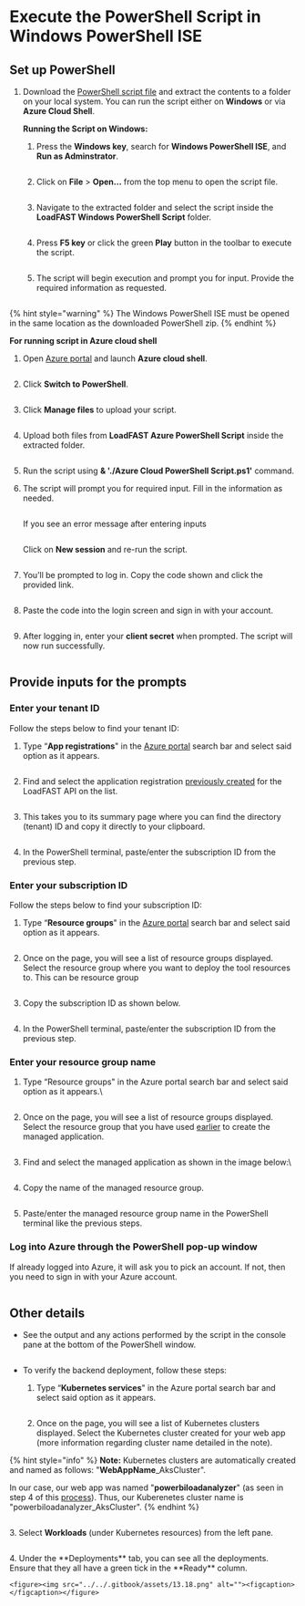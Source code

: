 # Execute the PowerShell Script in Windows PowerShell ISE

## Set up PowerShell

1. Download the [PowerShell script file](https://links.maqsoftware.com/3EdETrg) and extract the contents to a folder on your local system. You can run the script either on **Windows** or via **Azure Cloud Shell**.

    **Running the Script on Windows:**
    1. Press the **Windows key**, search for **Windows PowerShell ISE**, and **Run as Adminstrator**.

        <figure><img src="../../.gitbook/assets/power-shell-ise.png" alt=""><figcaption></figcaption></figure>

    2. Click on **File** > **Open...** from the top menu to open the script file.

        <figure><img src="../../.gitbook/assets/13.9.png" alt=""><figcaption></figcaption></figure>

    3. Navigate to the extracted folder and select the script inside the **LoadFAST Windows PowerShell Script** folder.&#x20;

        <figure><img src="../../.gitbook/assets/13.10.png" alt=""><figcaption></figcaption></figure>
    4. Press **F5 key** or click the green **Play** button in the toolbar to execute the script.&#x20;

        <figure><img src="../../.gitbook/assets/13.11 (1).png" alt=""><figcaption></figcaption></figure>
    5. The script will begin execution and prompt you for input. Provide the required information as requested.

        <figure><img src="../../.gitbook/assets/13.12 (1).png" alt=""><figcaption></figcaption></figure>
 {% hint style="warning" %}
        The Windows PowerShell ISE must be opened in the same location as the downloaded PowerShell zip.
 {% endhint %}   

**For running script in Azure cloud shell**
1. Open [Azure portal](https://portal.azure.com) and launch **Azure cloud shell**.

    <figure><img src="../../.gitbook/assets/open-cloud-shell.png" alt=""><figcaption></figcaption></figure>

2. Click **Switch to PowerShell**.

    <figure><img src="../../.gitbook/assets/switch-to-ps.png" alt=""><figcaption></figcaption></figure>

3. Click  **Manage files** to upload your script.

    <figure><img src="../../.gitbook/assets/manage-files-az.png" alt=""><figcaption></figcaption></figure>

4. Upload both files from **LoadFAST Azure PowerShell Script** inside the extracted folder.

    <figure><img src="../../.gitbook/assets/upload-files.jpg" alt=""><figcaption></figcaption></figure>

5. Run the script using **& './Azure Cloud PowerShell Script.ps1'** command.

6. The script will prompt you for required input. Fill in the information as needed.

    <figure><img src="../../.gitbook/assets/13.12 (1).png" alt=""><figcaption></figcaption></figure>

    If you see an error message after entering inputs

    <figure><img src="../../.gitbook/assets/az-error.png" alt=""><figcaption></figcaption></figure>

    Click on **New session** and re-run the script.

    <figure><img src="../../.gitbook/assets/new-session.png" alt=""><figcaption></figcaption></figure>

7. You’ll be prompted to log in. Copy the code shown and click the provided link.

    <figure><img src="../../.gitbook/assets/click-on-link.png" alt=""><figcaption></figcaption></figure>

8. Paste the code into the login screen and sign in with your account.

    <figure><img src="../../.gitbook/assets/enter-code.png" alt=""><figcaption></figcaption></figure>

9. After logging in, enter your **client secret** when prompted. The script will now run successfully.

    <figure><img src="../../.gitbook/assets/client-secret.png" alt=""><figcaption></figcaption></figure>

## Provide inputs for the prompts

### **Enter your tenant ID**

Follow the steps below to find your tenant ID:

1.  Type “**App registrations**" in the [Azure portal](https://portal.azure.com) search bar and select said option as it appears.&#x20;

    <figure><img src="../../.gitbook/assets/14.1.png" alt=""><figcaption></figcaption></figure>
2.  Find and select the application registration [previously created](https://maqsoftware.gitbook.io/pbi-load-analyzer-technical-documentation/setting-up/pre-deployment/create-an-app-registration-for-the-loadfast-api#create-an-app-registration) for the LoadFAST API on the list.&#x20;

    <figure><img src="../../.gitbook/assets/7.5.png" alt=""><figcaption></figcaption></figure>
3.  This takes you to its summary page where you can find the directory (tenant) ID and copy it directly to your clipboard.&#x20;

    <figure><img src="../../.gitbook/assets/13.13.png" alt=""><figcaption></figcaption></figure>
4. In the PowerShell terminal, paste/enter the subscription ID from the previous step.

### **Enter your subscription ID**

Follow the steps below to find your subscription ID:

1.  Type “**Resource groups**" in the [Azure portal](https://portal.azure.com) search bar and select said option as it appears.&#x20;

    <figure><img src="../../.gitbook/assets/14.2 (1).png" alt=""><figcaption></figcaption></figure>
2.  Once on the page, you will see a list of resource groups displayed. Select the resource group where you want to deploy the tool resources to. This can be resource group&#x20;

    <figure><img src="../../.gitbook/assets/14.7 (1).png" alt=""><figcaption></figcaption></figure>
3.  Copy the subscription ID as shown below.&#x20;

    <figure><img src="../../.gitbook/assets/13.14.png" alt=""><figcaption></figcaption></figure>
4. In the PowerShell terminal, paste/enter the subscription ID from the previous step.&#x20;

### **Enter your resource group name**

1.  Type “Resource groups" in the Azure portal search bar and select said option as it appears.\


    <figure><img src="../../.gitbook/assets/14.2 (1).png" alt=""><figcaption></figcaption></figure>
2.  Once on the page, you will see a list of resource groups displayed. Select the resource group that you have used [earlier](https://app.gitbook.com/o/y5GtRZWy1TmKHu51iTFD/s/3Am7TO0x29a6l1P0wMUg/setting-up/deployment/deploy-automatically-via-azure-marketplace#create-a-managed-application) to create the managed application.&#x20;

    <figure><img src="../../.gitbook/assets/14.7 (1).png" alt=""><figcaption></figcaption></figure>
3.  Find and select the managed application as shown in the image below:\


    <figure><img src="../../.gitbook/assets/14.3.png" alt=""><figcaption></figcaption></figure>
4. Copy the name of the managed resource group.

<figure><img src="../../.gitbook/assets/14.8.png" alt=""><figcaption></figcaption></figure>

5. Paste/enter the managed resource group name in the PowerShell terminal like the previous steps.

### **Log into Azure through the PowerShell pop-up window**

If already logged into Azure, it will ask you to pick an account. If not, then you need to sign in with your Azure account.&#x20;

<figure><img src="../../.gitbook/assets/13.16.png" alt=""><figcaption></figcaption></figure>

## Other details

*   See the output and any actions performed by the script in the console pane at the bottom of the PowerShell window.&#x20;

    <figure><img src="../../.gitbook/assets/13.17.png" alt=""><figcaption></figcaption></figure>
* To verify the backend deployment, follow these steps:
  1.  Type “**Kubernetes services**" in the Azure portal search bar and select said option as it appears.&#x20;

      <figure><img src="../../.gitbook/assets/15.1 (1).png" alt=""><figcaption></figcaption></figure>
  2.  Once on the page, you will see a list of Kubernetes clusters displayed. Select the Kubernetes cluster created for your web app (more information regarding cluster name detailed in the note).

{% hint style="info" %}
**Note:** Kubernetes clusters are automatically created and named as follows: "**WebAppName**\_AksCluster".&#x20;

In our case, our web app was named "**powerbiloadanalyzer**" (as seen in step 4 of this [process](https://maqsoftware.gitbook.io/pbi-load-analyzer-technical-documentation/setting-up/deployment/deploy-automatically-via-azure-marketplace#create-a-managed-application)). Thus, our Kuberenetes cluster name is "powerbiloadanalyzer\_AksCluster".&#x20;
{% endhint %}<figure><img src="../../.gitbook/assets/15.5.png" alt=""><figcaption></figcaption></figure>
  3.  Select **Workloads** (under Kubernetes resources) from the left pane.&#x20;
  <figure><img src="../../.gitbook/assets/15.2 (1).png" alt=""><figcaption></figcaption></figure>
  4.  Under the **Deployments** tab, you can see all the deployments. Ensure that they all have a green tick in the **Ready** column.&#x20;

    <figure><img src="../../.gitbook/assets/13.18.png" alt=""><figcaption></figcaption></figure>
